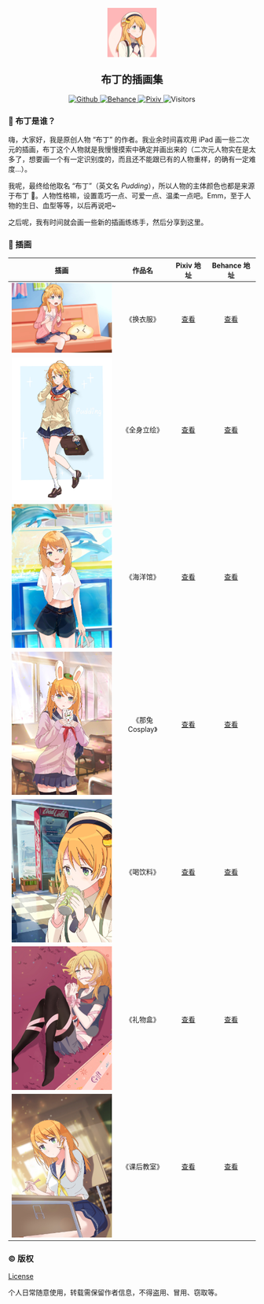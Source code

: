 <p align="center">
 <img width="100px" src="assets/avatar.png" align="center" alt="Github Avatar" />
 <h2 align="center">布丁的插画集</h2>
</p>
<p align="center">
  <a href="https://github.com/pudding0503/pudding-illustration">
  	<img alt="Github" src="https://img.shields.io/badge/GitHub-100000?style=for-the-badge&logo=github&logoColor=white" />
  </a>
  <a href="https://www.behance.net/haoning">
  	<img alt="Behance" src="https://img.shields.io/badge/Behance-105DFB?style=for-the-badge&logo=behance&logoColor=white" />
  </a>
  <a href="https://www.pixiv.net/users/69771423">
  	<img alt="Pixiv" src="https://img.shields.io/badge/Pixiv-3996FB?style=for-the-badge&logo=pixiv&logoColor=white" />
  </a>
  <img alt="Visitors" src="https://api.visitorbadge.io/api/visitors?path=https%3A%2F%2Fgithub.com%2Fpudding0503%2Fpudding-illustration&label=%E6%B5%8F%E8%A7%88%E9%87%8F&labelColor=%23152136&countColor=%23ff8a65" />
</p>



### 🍮 布丁是谁？

嗨，大家好，我是原创人物 “布丁” 的作者。我业余时间喜欢用 iPad 画一些二次元的插画，布丁这个人物就是我慢慢摸索中确定并画出来的（二次元人物实在是太多了，想要画一个有一定识别度的，而且还不能跟已有的人物重样，的确有一定难度...）。

我呢，最终给他取名 “布丁”（英文名 _Pudding_），所以人物的主体颜色也都是来源于布丁 🍮。人物性格嘛，设置乖巧一点、可爱一点、温柔一点吧。Emm，至于人物的生日、血型等等，以后再说吧~

之后呢，我有时间就会画一些新的插画练练手，然后分享到这里。

### 🎨 插画

| 插画 |   作品名   | Pixiv 地址 | Behance 地址 |
| :----------------------------------------------------------: | :----------: | :----------------------------------------------------------: | :----------------------------------------------------------: |
|<img src="assets/7-change-clothes.jpg" width="240px">|《换衣服》|[查看](https://www.pixiv.net/artworks/101846617)|[查看](https://www.behance.net/gallery/154565019/Change-Clothes)|
|<img src="assets/6-pudding.jpg" width="240px">|《全身立绘》|[查看](https://www.pixiv.net/artworks/99262676)|[查看](https://www.behance.net/gallery/146721913/Pudding-JK)|
|<img src="assets/5-aquarium.jpg" width="240px">|《海洋馆》|[查看](https://www.pixiv.net/artworks/99247123)|[查看](https://www.behance.net/gallery/146662893/Aquarium)|
| <img src="assets/4-rabbit-cosplay.jpg" width="240px"> | 《那兔 Cosplay》 | [查看](https://www.pixiv.net/artworks/97722612) | [查看](https://www.behance.net/gallery/141910191/Rabbit-Cosplay) |
| <img src="assets/3-drink.jpg" width="240px"> | 《喝饮料》 | [查看](https://www.pixiv.net/artworks/97722555) | [查看](https://www.behance.net/gallery/141909257/Drink-Pudding) |
| <img src="assets/2-giftbox.jpg" width="240px"> | 《礼物盒》 | [查看](https://www.pixiv.net/artworks/95340507) | [查看](https://www.behance.net/gallery/134497941/Gift-Box) |
| <img src="assets/1-classroom.jpg" width="240px"> | 《课后教室》 | [查看](https://www.pixiv.net/artworks/95340455) | [查看](https://www.behance.net/gallery/134497441/Classroom) |

### © 版权

[License](https://github.com/pudding0503/pudding-illustration/blob/master/LICENSE)

个人日常随意使用，转载需保留作者信息，不得盗用、冒用、窃取等。
